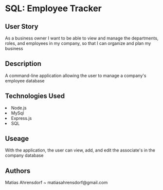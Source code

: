 <h1>SQL: Employee Tracker</h1>


## User Story

<p>As a business owner I want to be able to view and manage the departments, roles, and employees in my company, so that I can organize and plan my business</p>

## Description

<p>A command-line application allowing the user to manage a company's employee database</p>

 
 ## Technologies Used
 
 <li>
   Node.js
</li>
 <li>
   MySql
</li>
<li>
   Express.js
</li>
<li>
   SQL
</li>
 
## Useage

<p>With the application, the user can view, add, and edit the associate's in the company database</p>

## Authors

<p>Matias Ahrensdorf ~ matiasahrensdorf@gmail.com</p>
   
